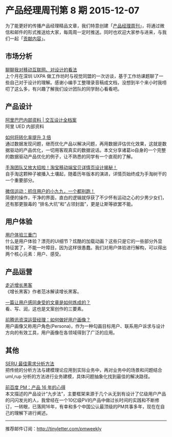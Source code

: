 # 产品经理周刊第 8 期 2015-12-07

为了能更好的传播产品经理精品文章，我们特意创建「[产品经理周刊](http://pmweekly.com/)」，将通过微信和邮件的形式推送给大家，每周周一定时推送。同时也欢迎大家参与进来，与我们一起「[贡献内容](https://github.com/vincent4j/pmweekly.com/issues/new)」。    

## 市场分析 

[聊聊我对移动互联网、对设计的看法](http://mp.weixin.qq.com/s?__biz=MzA4NTMxOTgxNg==&mid=400805751&idx=1&sn=1f563fe6ab727b0813cc21f2dcf51de2&scene=23&srcid=1201e9g4wA0KZwDHJnGlnJCP#rd)   
上个月在深圳 UXPA 做工作坊时与视觉同盟的一次访谈，基于工作坊课题聊了一些自己对于设计的理解。感谢小编手工整理录音稿成文档，没想到半个来小时我唠叨了这么多，有兴趣了解我们设计团队的同学耐心看看吧。        
            
  
## 产品设计 

[阿里巴巴内部资料 | 交互设计全档案](http://mp.weixin.qq.com/s?__biz=MzA5MjQwNzE2Mw==&mid=400788714&idx=1&sn=002513eafbaf04eadb13f101967ad03c&scene=1&srcid=1207RDWerO8np0UYD2oQ6Sbu&key=ac89cba618d2d976d1905ba8dd4d4827ed58860dbb6285c07526b3785db83f6c8b6e3488132cb33390648e0ecd2a37f6&ascene=0&uin=NDgwNzA1&devicetype=iMac+MacBookPro11%2C1+OSX+OSX+10.11.1+build(15B42)&version=11020201&pass_ticket=HobfogfdKabDVFBurQGIDb9UHFu%2FoBFKStwKmegK0u4%3D)  
阿里 UED 内部资料   

[如何将转化率提升 3 倍](http://mp.weixin.qq.com/s?__biz=MjM5NTk0MzM1Ng==&mid=401161895&idx=1&sn=113b95d6560fcd607fbdad356c7efff5&scene=1&srcid=1207g3nIamiSdrh1EG6SJA6e&key=ac89cba618d2d97613a971b383a90afc246cd6b51c80df81e8388ca5dbbcc3c941c4a37c2d287874e93148744fdd44cc&ascene=0&uin=NDgwNzA1&devicetype=iMac+MacBookPro11%2C1+OSX+OSX+10.11.1+build(15B42)&version=11020201&pass_ticket=HobfogfdKabDVFBurQGIDb9UHFu%2FoBFKStwKmegK0u4%3D)   
通过数据发现问题，继而优化产品以解决问题，再用数据评估优化效果，这就是数据驱动的产品优化，一切用客观真实的数据说话。本文分享诸葛io自身的一个完整的数据驱动产品优化的例子，让不熟悉的同学有一个直观的了解。        

[手淘团队又放大招啦！淘宝移动端宝贝详情页设计揭秘！](http://mp.weixin.qq.com/s?__biz=MjM5NTA0NjY4MA==&mid=402923069&idx=4&sn=81bb959c80957f6ea72f80eee381f799&scene=1&srcid=12073h5Q0oISWMeealUHQ22O&key=ac89cba618d2d976c7e22287061b8aaeb0bd1bbf4b1d618bf03e1394d964215a598594fb836b79886b0f42ebc9e83663&ascene=0&uin=NDgwNzA1&devicetype=iMac+MacBookPro11%2C1+OSX+OSX+10.11.1+build(15B42)&version=11020201&pass_ticket=HobfogfdKabDVFBurQGIDb9UHFu%2FoBFKStwKmegK0u4%3D)   
自手淘这颗种子被播入土壤起，随着历年版本的演进，详情页始终成为手淘树干的一个重要部分。   

[微信运动：抓住用户的小九九，一个都别跑！](http://mp.weixin.qq.com/s?__biz=MjM5NDEwMjg2MA==&mid=401089002&idx=1&sn=f2347c0dc375fdc00652f54552704695&scene=1&srcid=1207knt6bO6RdPj2M8X3ViVA&key=ac89cba618d2d97632c56db33d52c3c010fc524265fc8d06da3fd1001034c2d153e1e6040c075466c6a2652ff6def12a&ascene=0&uin=NDgwNzA1&devicetype=iMac+MacBookPro11%2C1+OSX+OSX+10.11.1+build(15B42)&version=11020201&pass_ticket=HobfogfdKabDVFBurQGIDb9UHFu%2FoBFKStwKmegK0u4%3D)   
简便的操作，干净的界面，直白的逻辑就俘获了不少怀有运动之心的少男少女们，还有那更狠毒的 “排名大坑”和”占领封面”，更是让斯等欲罢不能。      


## 用户体验

[用户体验三重门](http://mp.weixin.qq.com/s?__biz=MzIxMzA5MDY4Mw==&mid=400847942&idx=1&sn=c8d94a78476d1fd9b8bc51ca80676782&scene=23&srcid=1207lYq5q0WciYXD1POhESfL#rd)   
什么是用户体验？漂亮的UI细节？炫酷的加载动画？这些只是它的一些部分外显特征罢了，不能一叶障目，因为这样很愚蠢。我们对用户体验进行解构，可以得出两个核心元素：用户、感受。   

## 产品运营   

[走近增长黑客](http://mp.weixin.qq.com/s?__biz=MjM5MjAwODM4MA==&mid=401242998&idx=1&sn=0c2e51d829b6ccff4c264474eda64af7&scene=1&srcid=1207SQUxFJpKuXkcKNHxwLjk&key=ac89cba618d2d976cc24e633f1c1397aca6b8f8f1fe81f1ff167d553e9c2cd6b7114d3392a7a1160c7aebff43937709b&ascene=0&uin=NDgwNzA1&devicetype=iMac+MacBookPro11%2C1+OSX+OSX+10.11.1+build(15B42)&version=11020201&pass_ticket=HobfogfdKabDVFBurQGIDb9UHFu%2FoBFKStwKmegK0u4%3D)   
《增长黑客》作者范冰解读增长黑客。     

[一篇让用户感同身受的文章是如何炼成的？](http://mp.weixin.qq.com/s?__biz=MzA3MDk4NzMzNg==&mid=401408185&idx=3&sn=fe41d3f2db91e96d2a13e3ae3a77da8a&scene=1&srcid=1207S95lS6uSmgdv9yNnXFGf&key=ac89cba618d2d976ff7bbb2d04115ffb127b721a80cb4e382bb3e9c02813bc37a389c38d15437c6a95bf912c34bd38df&ascene=0&uin=NDgwNzA1&devicetype=iMac+MacBookPro11%2C1+OSX+OSX+10.11.1+build(15B42)&version=11020201&pass_ticket=HobfogfdKabDVFBurQGIDb9UHFu%2FoBFKStwKmegK0u4%3D)   
看、写、润，这也是文案创作的三要素。   

[前腾讯资深运营经理：如何做好用户画像？](http://mp.weixin.qq.com/s?__biz=MzA4MzQ1ODIzMQ==&mid=400932850&idx=1&sn=41c9a5915f8e515c053359f4acff5802&scene=23&srcid=1201NHL8SA1B4Jh8092jJgqZ#rd)   
用户画像又称用户角色(Persona)，作为一种勾画目标用户、联系用户诉求与设计方向的有效工具，用户画像在各领域得到了广泛的应用。      

## 其他

[SERU 最佳需求分析方法](http://zhuanlan.zhihu.com/justinlam/20383851)   
把传统的分析方法与建模理论应用到实际业务中，再对业务中的场景和问题结合 uml,rup 分析的方法进行业务建模，具体问题抽象化找到最佳的解决路径。   

[前百度 PM：产品 16 年的心得](http://mp.weixin.qq.com/s?__biz=MjM5ODUzMDkyMA==&mid=401374553&idx=5&sn=4a615f544bca5aab29c6a6e49621ae0c&scene=1&srcid=1207N2Y5lUBTNVOd37cqLZpo&key=ac89cba618d2d976caefddb30050c3b20b2c7a35450650465abf9230baeabbae6d1f5d4d7122d504f2c768c823a0c54d&ascene=0&uin=NDgwNzA1&devicetype=iMac+MacBookPro11%2C1+OSX+OSX+10.11.1+build(15B42)&version=11020201&pass_ticket=HobfogfdKabDVFBurQGIDb9UHFu%2FoBFKStwKmegK0u4%3D)   
本文描述的产品设计“九步法”，主要框架来源于几个从无到有设计了亿级用户产品的闪闪发光的人，我曾经在一个10亿级PV的产品中做过长时间的实践和不断修订，一转眼，已落网16年，有幸和多个中国公认最顶级的PM共事多年，现在在自己的理解下进行阐述。     
      

---
推荐邮件订阅：<http://tinyletter.com/pmweekly>  
      
  
 
